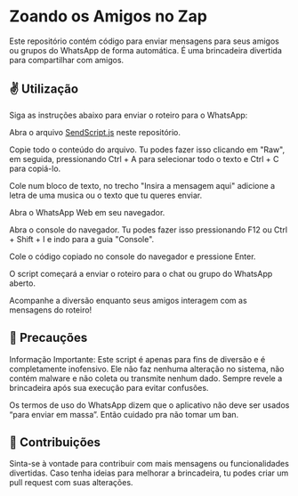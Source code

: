 # Zoando os Amigos no Zap 
Este repositório contém código para enviar mensagens para seus amigos ou grupos do WhatsApp de forma automática. É uma brincadeira divertida para compartilhar com amigos.

## ✌️ Utilização
Siga as instruções abaixo para enviar o roteiro para o WhatsApp:

Abra o arquivo [SendScript.js](https://github.com/sspacecoding/ZapScript/blob/main/SendScript.js) neste repositório.

Copie todo o conteúdo do arquivo. Tu podes fazer isso clicando em "Raw", em seguida, pressionando Ctrl + A para selecionar todo o texto e Ctrl + C para copiá-lo.

Cole num bloco de texto, no trecho "Insira a mensagem aqui" adicione a letra de uma musica ou o texto que tu queres enviar.

Abra o WhatsApp Web em seu navegador.

Abra o console do navegador. Tu podes fazer isso pressionando F12 ou Ctrl + Shift + I e indo para a guia "Console".

Cole o código copiado no console do navegador e pressione Enter.

O script começará a enviar o roteiro para o chat ou grupo do WhatsApp aberto.

Acompanhe a diversão enquanto seus amigos interagem com as mensagens do roteiro!

## 👀 Precauções
Informação Importante: Este script é apenas para fins de diversão e é completamente inofensivo. Ele não faz nenhuma alteração no sistema, não contém malware e não coleta ou transmite nenhum dado. Sempre revele a brincadeira após sua execução para evitar confusões.

Os termos de uso do WhatsApp dizem que o aplicativo não deve ser usados “para enviar em massa”. Então cuidado pra não tomar um ban.

## 🖖 Contribuições
Sinta-se à vontade para contribuir com mais mensagens ou funcionalidades divertidas. Caso tenha ideias para melhorar a brincadeira, tu podes criar um pull request com suas alterações.
